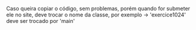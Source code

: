 Caso queira copiar o código, sem problemas, porém quando for submeter ele no site, deve trocar o nome da classe, por exemplo -> 'exercice1024' deve ser trocado por 'main'
